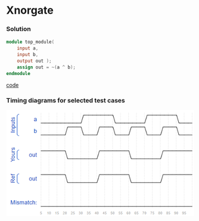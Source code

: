 # Xnorgate
### Solution
```Verilog
module top_module( 
    input a, 
    input b, 
    output out );
    assign out = ~(a ^ b); 
endmodule
```
[code](8.v)

### Timing diagrams for selected test cases
![result](https://github.com/Offliners/HDLBits-writeup/blob/main/Verilog%20Language/8/result.PNG)
